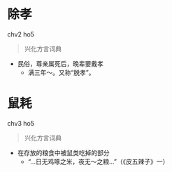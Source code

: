 # 除孝
chv2 ho5
> 兴化方言词典
- 民俗，尊亲属死后，晚辈要戴孝
  - 满三年～。又称“脱孝”。

# 鼠耗
chv3 ho5
> 兴化方言词典
- 在存放的粮食中被鼠类吃掉的部分
  - “…日无鸡啄之米，夜无～之粮…”（《皮五辣子》一）
